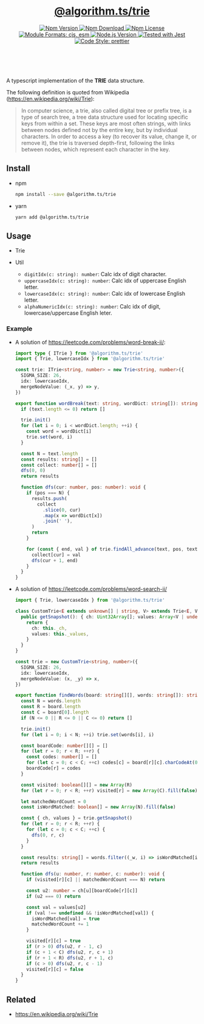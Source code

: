 <header>
  <h1 align="center">
    <a href="https://github.com/guanghechen/algorithm.ts/tree/@algorithm.ts/trie@4.0.2/packages/trie#readme">@algorithm.ts/trie</a>
  </h1>
  <div align="center">
    <a href="https://www.npmjs.com/package/@algorithm.ts/trie">
      <img
        alt="Npm Version"
        src="https://img.shields.io/npm/v/@algorithm.ts/trie.svg"
      />
    </a>
    <a href="https://www.npmjs.com/package/@algorithm.ts/trie">
      <img
        alt="Npm Download"
        src="https://img.shields.io/npm/dm/@algorithm.ts/trie.svg"
      />
    </a>
    <a href="https://www.npmjs.com/package/@algorithm.ts/trie">
      <img
        alt="Npm License"
        src="https://img.shields.io/npm/l/@algorithm.ts/trie.svg"
      />
    </a>
    <a href="#install">
      <img
        alt="Module Formats: cjs, esm"
        src="https://img.shields.io/badge/module_formats-cjs%2C%20esm-green.svg"
      />
    </a>
    <a href="https://github.com/nodejs/node">
      <img
        alt="Node.js Version"
        src="https://img.shields.io/node/v/@algorithm.ts/trie"
      />
    </a>
    <a href="https://github.com/facebook/jest">
      <img
        alt="Tested with Jest"
        src="https://img.shields.io/badge/tested_with-jest-9c465e.svg"
      />
    </a>
    <a href="https://github.com/prettier/prettier">
      <img
        alt="Code Style: prettier"
        src="https://img.shields.io/badge/code_style-prettier-ff69b4.svg?style=flat-square"
      />
    </a>
  </div>
</header>
<br/>

A typescript implementation of the **TRIE** data structure.

The following definition is quoted from Wikipedia (https://en.wikipedia.org/wiki/Trie):

> In computer science, a trie, also called digital tree or prefix tree, is a type of search tree, a
> tree data structure used for locating specific keys from within a set. These keys are most often
> strings, with links between nodes defined not by the entire key, but by individual characters. In
> order to access a key (to recover its value, change it, or remove it), the trie is traversed
> depth-first, following the links between nodes, which represent each character in the key.

## Install

- npm

  ```bash
  npm install --save @algorithm.ts/trie
  ```

- yarn

  ```bash
  yarn add @algorithm.ts/trie
  ```

## Usage

- Trie

- Util

  - `digitIdx(c: string): number`: Calc idx of digit character.
  - `uppercaseIdx(c: string): number`: Calc idx of uppercase English letter.
  - `lowercaseIdx(c: string): number`: Calc idx of lowercase English letter.
  - `alphaNumericIdx(c: string): number`: Calc idx of digit, lowercase/uppercase English leter.

### Example

- A solution of https://leetcode.com/problems/word-break-ii/:

  ```typescript
  import type { ITrie } from '@algorithm.ts/trie'
  import { Trie, lowercaseIdx } from '@algorithm.ts/trie'

  const trie: ITrie<string, number> = new Trie<string, number>({
    SIGMA_SIZE: 26,
    idx: lowercaseIdx,
    mergeNodeValue: (_x, y) => y,
  })

  export function wordBreak(text: string, wordDict: string[]): string[] {
    if (text.length <= 0) return []

    trie.init()
    for (let i = 0; i < wordDict.length; ++i) {
      const word = wordDict[i]
      trie.set(word, i)
    }

    const N = text.length
    const results: string[] = []
    const collect: number[] = []
    dfs(0, 0)
    return results

    function dfs(cur: number, pos: number): void {
      if (pos === N) {
        results.push(
          collect
            .slice(0, cur)
            .map(x => wordDict[x])
            .join(' '),
        )
        return
      }

      for (const { end, val } of trie.findAll_advance(text, pos, text.length)) {
        collect[cur] = val
        dfs(cur + 1, end)
      }
    }
  }
  ```

- A solution of https://leetcode.com/problems/word-search-ii/

  ```typescript
  import { Trie, lowercaseIdx } from '@algorithm.ts/trie'

  class CustomTrie<E extends unknown[] | string, V> extends Trie<E, V> {
    public getSnapshot(): { ch: Uint32Array[]; values: Array<V | undefined> } {
      return {
        ch: this._ch,
        values: this._values,
      }
    }
  }

  const trie = new CustomTrie<string, number>({
    SIGMA_SIZE: 26,
    idx: lowercaseIdx,
    mergeNodeValue: (x, _y) => x,
  })

  export function findWords(board: string[][], words: string[]): string[] {
    const N = words.length
    const R = board.length
    const C = board[0].length
    if (N <= 0 || R <= 0 || C <= 0) return []

    trie.init()
    for (let i = 0; i < N; ++i) trie.set(words[i], i)

    const boardCode: number[][] = []
    for (let r = 0; r < R; ++r) {
      const codes: number[] = []
      for (let c = 0; c < C; ++c) codes[c] = board[r][c].charCodeAt(0) - 97
      boardCode[r] = codes
    }

    const visited: boolean[][] = new Array(R)
    for (let r = 0; r < R; ++r) visited[r] = new Array(C).fill(false)

    let matchedWordCount = 0
    const isWordMatched: boolean[] = new Array(N).fill(false)

    const { ch, values } = trie.getSnapshot()
    for (let r = 0; r < R; ++r) {
      for (let c = 0; c < C; ++c) {
        dfs(0, r, c)
      }
    }

    const results: string[] = words.filter((_w, i) => isWordMatched[i])
    return results

    function dfs(u: number, r: number, c: number): void {
      if (visited[r][c] || matchedWordCount === N) return

      const u2: number = ch[u][boardCode[r][c]]
      if (u2 === 0) return

      const val = values[u2]
      if (val !== undefined && !isWordMatched[val]) {
        isWordMatched[val] = true
        matchedWordCount += 1
      }

      visited[r][c] = true
      if (r > 0) dfs(u2, r - 1, c)
      if (c + 1 < C) dfs(u2, r, c + 1)
      if (r + 1 < R) dfs(u2, r + 1, c)
      if (c > 0) dfs(u2, r, c - 1)
      visited[r][c] = false
    }
  }
  ```

## Related

- https://en.wikipedia.org/wiki/Trie

[homepage]:
  https://github.com/guanghechen/algorithm.ts/tree/@algorithm.ts/trie@4.0.2/packages/trie#readme
